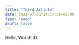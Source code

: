 ```yaml
---
title: "Third Article"
date: 2021-07-03T14:17:56+02:00
type: "page"
draft: false
---
```


Hello, World! :D
